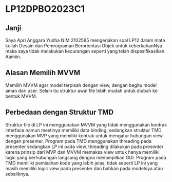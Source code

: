 # LP12DPBO2023C1

## Janji

Saya Apri Anggara Yudha NIM 2102585 mengerjakan soal LP12 dalam mata kuliah Desain dan Pemrograman Berorientasi Objek untuk keberkahanNya maka saya tidak melakukan kecurangan seperti yang telah dispesifikasikan. Aamiin.

## Alasan Memilih MVVM

Memilih MVVM agar model terpisah dengan view, dengan begitu model aman dari user. Selain itu struktur awal file lebih mudah untuk diubah ke bentuk MVVM.

## Perbedaan dengan Struktur TMD

Struktur file di LP ini menggunakan MVVM yang tidak menggunakan kontrak interface namun mestinya memiliki data binding, sedangkan struktur TMD menggunakan MVP yang memiliki kontrak untuk mengatur hubungan view dengan presenter. Program pada TMD menggunakan threading pada presenter sedangkan LP ini pada view, threading dilakukan pada presenter karena prinsip dari MVP dan MVVM memaksa view untuk hanya memiliki logic yang berhubungan langsung dengna menampilkan GUI. Program pada TMD memiliki pemisahan kode yang lebih jelas, tidak seperti LP ini yang masih memiliki logic view pada presenter dan bahkan pada modelnya atau sebaliknya.
